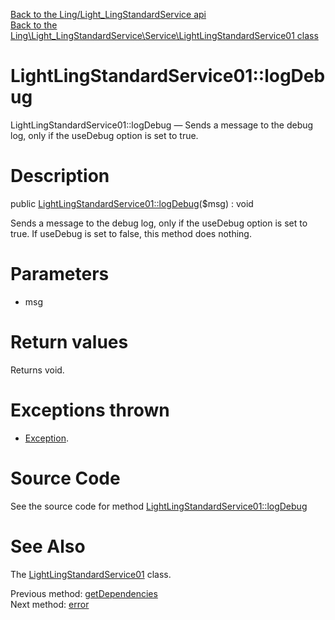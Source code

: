 [Back to the Ling/Light_LingStandardService api](https://github.com/lingtalfi/Light_LingStandardService/blob/master/doc/api/Ling/Light_LingStandardService.md)<br>
[Back to the Ling\Light_LingStandardService\Service\LightLingStandardService01 class](https://github.com/lingtalfi/Light_LingStandardService/blob/master/doc/api/Ling/Light_LingStandardService/Service/LightLingStandardService01.md)


LightLingStandardService01::logDebug
================



LightLingStandardService01::logDebug — Sends a message to the debug log, only if the useDebug option is set to true.




Description
================


public [LightLingStandardService01::logDebug](https://github.com/lingtalfi/Light_LingStandardService/blob/master/doc/api/Ling/Light_LingStandardService/Service/LightLingStandardService01/logDebug.md)($msg) : void




Sends a message to the debug log, only if the useDebug option is set to true.
If useDebug is set to false, this method does nothing.




Parameters
================


- msg

    


Return values
================

Returns void.


Exceptions thrown
================

- [Exception](http://php.net/manual/en/class.exception.php).&nbsp;







Source Code
===========
See the source code for method [LightLingStandardService01::logDebug](https://github.com/lingtalfi/Light_LingStandardService/blob/master/Service/LightLingStandardService01.php#L175-L186)


See Also
================

The [LightLingStandardService01](https://github.com/lingtalfi/Light_LingStandardService/blob/master/doc/api/Ling/Light_LingStandardService/Service/LightLingStandardService01.md) class.

Previous method: [getDependencies](https://github.com/lingtalfi/Light_LingStandardService/blob/master/doc/api/Ling/Light_LingStandardService/Service/LightLingStandardService01/getDependencies.md)<br>Next method: [error](https://github.com/lingtalfi/Light_LingStandardService/blob/master/doc/api/Ling/Light_LingStandardService/Service/LightLingStandardService01/error.md)<br>

